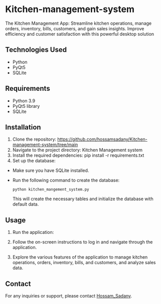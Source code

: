 # Kitchen-management-system
The Kitchen Management App: Streamline kitchen operations, manage orders, inventory, bills, customers, and gain sales insights. Improve efficiency and customer satisfaction with this powerful desktop solution
## Technologies Used

- Python
- PyQt5
- SQLite

## Requirements

- Python 3.9
- PyQt5 library
- SQLite

## Installation

1. Clone the repository: https://github.com/hossamsadany/Kitchen-management-system/tree/main
2. Navigate to the project directory: Kitchen Management system
3. Install the required dependencies: pip install -r requirements.txt
4. Set up the database:

- Make sure you have SQLite installed.
- Run the following command to create the database:

  ```
  python kitchen_mangement_system.py
  ```

  This will create the necessary tables and initialize the database with default data.

## Usage

1. Run the application:
   
2. Follow the on-screen instructions to log in and navigate through the application.

3. Explore the various features of the application to manage kitchen operations, orders, inventory, bills, and customers, and analyze sales data.

## Contact

For any inquiries or support, please contact [Hossam_Sadany](mailto:s3danyshome@gmail.com).












